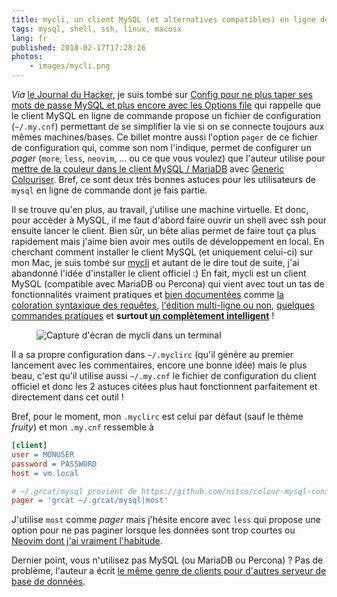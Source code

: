 ```yaml
---
title: mycli, un client MySQL (et alternatives compatibles) en ligne de commande
tags: mysql, shell, ssh, linux, macosx
lang: fr
published: 2018-02-17T17:28:26
photos:
    - images/mycli.png
---
```


*Via* [le Journal du Hacker](https://www.journalduhacker.net/), je suis tombé
sur [Config pour ne plus taper ses mots de passe MySQL et plus encore avec les
Options
file](https://www.mon-code.net/article/100/Config-pour-ne-plus-taper-ses-mots-de-passe-MySQL-et-plus-encore-avec-les-Options-file)
qui rappelle que le client MySQL en ligne de commande propose un fichier de
configuration (`~/.my.cnf`) permettant de se simplifier la vie si on se connecte
toujours aux mêmes machines/bases. Ce billet montre aussi
l'option `pager` de ce fichier de configuration qui, comme son nom l'indique,
permet de configurer un *pager* (`more`, `less`, `neovim`, ... ou ce que vous
voulez) que l'auteur utilise pour [mettre de la couleur dans le client MySQL /
MariaDB](https://www.mon-code.net/article/80/mettre-de-la-couleur-dans-le-client-mysql-mariadb)
avec [Generic Colouriser](https://github.com/garabik/grc). Bref, ce sont deux
très bonnes astuces pour les utilisateurs de `mysql` en ligne de commande dont
je fais partie.

Il se trouve qu'en plus, au travail, j'utilise une machine virtuelle. Et donc,
pour accèder à MySQL, il me faut d'abord faire ouvrir un shell avec ssh pour
ensuite lancer le client. Bien sûr, un bête alias permet de faire tout ça plus
rapidement mais j'aime bien avoir mes outils de développement en local. En
cherchant comment installer le client MySQL (et uniquement celui-ci) sur mon
Mac, je suis tombé sur [mycli](http://www.mycli.net/) et autant de le dire tout
de suite, j'ai abandonné l'idée d'installer le client officiel :) En fait, mycli
est un client MySQL (compatible avec MariaDB ou Percona) qui vient avec tout un
tas de fonctionnalités vraiment pratiques et [bien
documentées](http://www.mycli.net/docs) comme [la coloration syntaxique des
requêtes](http://www.mycli.net/syntax), [l'édition multi-ligne ou
non](http://www.mycli.net/multi-line), [quelques commandes
pratiques](http://www.mycli.net/commands) et **surtout [un complètement
intelligent](http://www.mycli.net/completion)**&nbsp;!

<figure class="object-center">
    <img loading="lazy" src="/images/mycli.png" alt="Capture d'écran de mycli dans un terminal">
</figure>

Il a sa propre configuration dans `~/.myclirc` (qu'il génère au premier
lancement avec les commentaires, encore une bonne idée) mais le plus beau, c'est
qu'il utilise aussi `~/.my.cnf` le fichier de configuration du client officiel
et donc les 2 astuces citées plus haut fonctionnent parfaitement et directement dans
cet outil&nbsp;!

Bref, pour le moment, mon `.myclirc` est celui par défaut (sauf le thème
*fruity*) et mon `.my.cnf`
ressemble à&nbsp;

```ini
[client]
user = MONUSER
password = PASSWORD
host = vm.local

# ~/.grcat/mysql provient de https://github.com/nitso/colour-mysql-console
pager = 'grcat ~/.grcat/mysql|most'
```

J'utilise `most` comme *pager* mais j'hésite encore avec `less`
qui propose une option pour ne pas paginer lorsque les données sont trop courtes
ou [Neovim dont j'ai vraiment l'habitude](/post/vim-neovim/).

Dernier point, vous n'utilisez pas MySQL (ou MariaDB ou Percona)&nbsp;? Pas de
problème, l'auteur a écrit [le même genre de clients pour d'autres serveur de
base de données](http://www.dbcli.com/).
